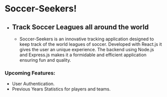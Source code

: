 # Soccer-Seekers!

* ## Track Soccer Leagues all around the world
    * Soccer-Seekers is an innovative tracking application designed to keep track of the world leagues of soccer. Developed with React.js it gives the user an unique experience. The backend using Node.js and Express.js makes it a formidable and efficient application ensuring fun and quality.

### Upcoming Features:
* User Authentication.
* Previous Years Statistics for players and teams.


